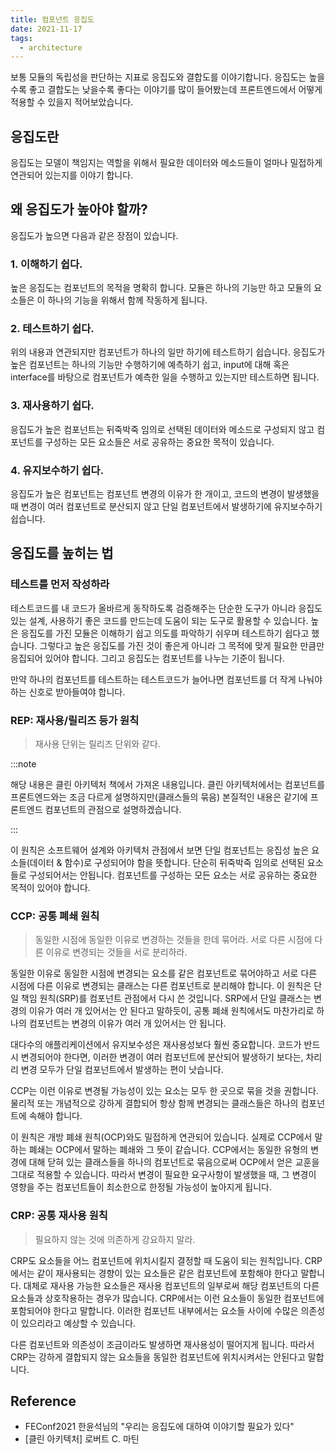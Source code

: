 ```yaml
---
title: 컴포넌트 응집도
date: 2021-11-17
tags:
  - architecture
---
```


보통 모듈의 독립성을 판단하는 지표로 응집도와 결합도를 이야기합니다. 응집도는 높을수록 좋고 결합도는 낮을수록 좋다는 이야기를 많이 들어봤는데 프론트엔드에서 어떻게 적용할 수 있을지 적어보았습니다.

<!--truncate-->

## 응집도란

응집도는 모델이 책임지는 역할을 위해서 필요한 데이터와 메소드들이 얼마나 밀접하게 연관되어 있는지를 이야기 합니다.

## 왜 응집도가 높아야 할까?

응집도가 높으면 다음과 같은 장점이 있습니다.

### 1. 이해하기 쉽다.

높은 응집도는 컴포넌트의 목적을 명확히 합니다. 모듈은 하나의 기능만 하고 모듈의 요소들은 이 하나의 기능을 위해서 함께 작동하게 됩니다.

### 2. 테스트하기 쉽다.

위의 내용과 연관되지만 컴포넌트가 하나의 일만 하기에 테스트하기 쉽습니다. 응집도가 높은 컴포넌트는 하나의 기능만 수행하기에 예측하기 쉽고, input에 대해 혹은 interface를 바탕으로 컴포넌트가 예측한 일을 수행하고 있는지만 테스트하면 됩니다.

### 3. 재사용하기 쉽다.

응집도가 높은 컴포넌트는 뒤죽박죽 임의로 선택된 데이터와 메소드로 구성되지 않고 컴포넌트를 구성하는 모든 요소들은 서로 공유하는 중요한 목적이 있습니다.

### 4. 유지보수하기 쉽다.

응집도가 높은 컴포넌트는 컴포넌트 변경의 이유가 한 개이고, 코드의 변경이 발생했을 때 변경이 여러 컴포넌트로 분산되지 않고 단일 컴포넌트에서 발생하기에 유지보수하기 쉽습니다.

## 응집도를 높히는 법

### 테스트를 먼저 작성하라

테스트코드를 내 코드가 올바르게 동작하도록 검증해주는 단순한 도구가 아니라 응집도 있는 설계, 사용하기 좋은 코드를 만드는데 도움이 되는 도구로 활용할 수 있습니다. 높은 응집도를 가진 모듈은 이해하기 쉽고 의도를 파악하기 쉬우며 테스트하기 쉽다고 했습니다. 그렇다고 높은 응집도를 가진 것이 좋은게 아니라 그 목적에 맞게 필요한 만큼만 응집되어 있어야 합니다. 그리고 응집도는 컴포넌트를 나누는 기준이 됩니다.

만약 하나의 컴포넌트를 테스트하는 테스트코드가 늘어나면 컴포넌트를 더 작게 나눠야하는 신호로 받아들여야 합니다.

### REP: 재사용/릴리즈 등가 원칙

> 재사용 단위는 릴리즈 단위와 같다.

:::note

해당 내용은 클린 아키텍처 책에서 가져온 내용입니다. 클린 아키텍처에서는 컴포넌트를 프론트엔드와는 조금 다르게 설명하지만(클래스들의 묶음) 본질적인 내용은 같기에 프론트엔드 컴포넌트의 관점으로 설명하겠습니다.

:::

이 원칙은 소프트웨어 설계와 아키텍처 관점에서 보면 단일 컴포넌트는 응집성 높은 요소들(데이터 & 함수)로 구성되어야 함을 뜻합니다. 단순히 뒤죽박죽 임의로 선택된 요소들로 구성되어서는 안됩니다. 컴포넌트를 구성하는 모든 요소는 서로 공유하는 중요한 목적이 있어야 합니다.

### CCP: 공통 폐쇄 원칙

> 동일한 시점에 동일한 이유로 변경하는 것들을 한데 묶어라. 서로 다른 시점에 다른 이유로 변경되는 것들을 서로 분리하라.

동일한 이유로 동일한 시점에 변경되는 요소를 같은 컴포넌트로 묶어야하고 서로 다른 시점에 다른 이유로 변경되는 클래스는 다른 컴포넌트로 분리해야 합니다. 이 원칙은 단일 책임 원칙(SRP)를 컴포넌트 관점에서 다시 쓴 것입니다. SRP에서 단일 클래스는 변경의 이유가 여러 개 있어서는 안 된다고 말하듯이, 공통 폐쇄 원칙에서도 마찬가리로 하나의 컴포넌트는 변경의 이유가 여러 개 있어서는 안 됩니다.

대다수의 애플리케이션에서 유지보수성은 재사용성보다 훨씬 중요합니다. 코드가 반드시 변경되어야 한다면, 이러한 변경이 여러 컴포넌트에 분산되어 발생하기 보다는, 차리리 변경 모두가 단일 컴포넌트에서 발생하는 편이 낫습니다.

CCP는 이런 이유로 변경될 가능성이 있는 요소는 모두 한 곳으로 묶을 것을 권합니다. 물리적 또는 개념적으로 강하게 결합되어 항상 함께 변경되는 클래스들은 하나의 컴포넌트에 속해야 합니다.

이 원칙은 개방 폐쇄 원칙(OCP)와도 밀접하게 연관되어 있습니다. 실제로 CCP에서 말하는 폐쇄는 OCP에서 말하는 폐쇄와 그 뜻이 같습니다.
CCP에서는 동일한 유형의 변경에 대해 닫혀 있는 클래스들을 하나의 컴포넌트로 묶음으로써 OCP에서 얻은 교훈을 그대로 적용할 수 있습니다. 따라서 변경이 필요한 요구사항이 발생했을 때, 그 변경이 영향을 주는 컴포넌트들이 최소한으로 한정될 가능성이 높아지게 됩니다.

### CRP: 공통 재사용 원칙

> 필요하지 않는 것에 의존하게 강요하지 말라.

CRP도 요소들을 어느 컴포넌트에 위치시킬지 결정할 때 도움이 되는 원칙입니다. CRP에서는 같이 재사용되는 경향이 있는 요소들은 같은 컴포넌트에 포함해야 한다고 말합니다. 대체로 재사용 가능한 요소들은 재사용 컴포넌트의 일부로써 해당 컴포넌트의 다른 요소들과 상호작용하는 경우가 많습니다. CRP에서는 이런 요소들이 동일한 컴포넌트에 포함되어야 한다고 말합니다. 이러한 컴포넌트 내부에서는 요소들 사이에 수많은 의존성이 있으리라고 예상할 수 있습니다.

다른 컴포넌트와 의존성이 조금이라도 발생하면 재사용성이 떨어지게 됩니다. 따라서 CRP는 강하게 결합되지 않는 요소들을 동일한 컴포넌트에 위치시켜서는 안된다고 말합니다.

## Reference

- FEConf2021 한윤석님의 "우리는 응집도에 대하여 이야기할 필요가 있다"
- [클린 아키텍처] 로버트 C. 마틴

